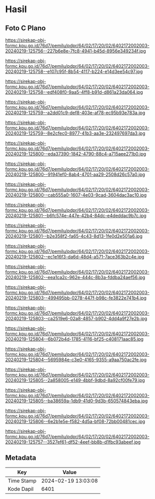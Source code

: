# Hasil

## Foto C Plano

https://sirekap-obj-formc.kpu.go.id/76d7/pemilu/pdpr/64/02/17/20/02/6402172002003-20240219-125756--227b6e8e-7fc8-4941-b45d-8956e349234f.jpg

https://sirekap-obj-formc.kpu.go.id/76d7/pemilu/pdpr/64/02/17/20/02/6402172002003-20240219-125758--e107c95f-8b54-4117-b224-e14d3ee54c97.jpg

https://sirekap-obj-formc.kpu.go.id/76d7/pemilu/pdpr/64/02/17/20/02/6402172002003-20240219-125758--edf408f0-9aa5-4ff8-b91d-d861a23da064.jpg

https://sirekap-obj-formc.kpu.go.id/76d7/pemilu/pdpr/64/02/17/20/02/6402172002003-20240219-125759--a2dd01c9-def8-403e-af78-ec95b93e783a.jpg

https://sirekap-obj-formc.kpu.go.id/76d7/pemilu/pdpr/64/02/17/20/02/6402172002003-20240219-125759--8e2cfec0-8977-41b3-aa3e-232497697da3.jpg

https://sirekap-obj-formc.kpu.go.id/76d7/pemilu/pdpr/64/02/17/20/02/6402172002003-20240219-125800--eda37390-1842-4790-88c4-a715aee271b0.jpg

https://sirekap-obj-formc.kpu.go.id/76d7/pemilu/pdpr/64/02/17/20/02/6402172002003-20240219-125800--91941ef0-8ab4-4701-aa29-2508d26c57a0.jpg

https://sirekap-obj-formc.kpu.go.id/76d7/pemilu/pdpr/64/02/17/20/02/6402172002003-20240219-125800--cab555a0-1607-4e03-9cad-3604dac3ac10.jpg

https://sirekap-obj-formc.kpu.go.id/76d7/pemilu/pdpr/64/02/17/20/02/6402172002003-20240219-125801--b6fc574e-447e-42b4-84dc-e4deddac9b7c.jpg

https://sirekap-obj-formc.kpu.go.id/76d7/pemilu/pdpr/64/02/17/20/02/6402172002003-20240219-125801--b2e358f2-fa65-4c43-8d13-1fe0d2e501a6.jpg

https://sirekap-obj-formc.kpu.go.id/76d7/pemilu/pdpr/64/02/17/20/02/6402172002003-20240219-125802--ec1e16f3-da6d-48d4-a571-7ace363b2c4e.jpg

https://sirekap-obj-formc.kpu.go.id/76d7/pemilu/pdpr/64/02/17/20/02/6402172002003-20240219-125802--eea1ca2c-962e-444c-8b3a-fddba24aef56.jpg

https://sirekap-obj-formc.kpu.go.id/76d7/pemilu/pdpr/64/02/17/20/02/6402172002003-20240219-125803--499495bb-0278-447f-b98c-fe3822e741b4.jpg

https://sirekap-obj-formc.kpu.go.id/76d7/pemilu/pdpr/64/02/17/20/02/6402172002003-20240219-125803--ca2519e6-02a8-4857-b902-4dd4a9f27e2b.jpg

https://sirekap-obj-formc.kpu.go.id/76d7/pemilu/pdpr/64/02/17/20/02/6402172002003-20240219-125804--6b072b4d-1785-4116-bf25-c408171aac85.jpg

https://sirekap-obj-formc.kpu.go.id/76d7/pemilu/pdpr/64/02/17/20/02/6402172002003-20240219-125804--5695984e-c3e0-4165-9355-a9aa750ac2fe.jpg

https://sirekap-obj-formc.kpu.go.id/76d7/pemilu/pdpr/64/02/17/20/02/6402172002003-20240219-125805--2a858005-e149-4bbf-9dbd-8a92cf00fe79.jpg

https://sirekap-obj-formc.kpu.go.id/76d7/pemilu/pdpr/64/02/17/20/02/6402172002003-20240219-125805--ba38659a-1db9-41d0-9d3b-650574843eba.jpg

https://sirekap-obj-formc.kpu.go.id/76d7/pemilu/pdpr/64/02/17/20/02/6402172002003-20240219-125806--6e2b1e5e-f582-4d5a-bf08-72bb00481cec.jpg

https://sirekap-obj-formc.kpu.go.id/76d7/pemilu/pdpr/64/02/17/20/02/6402172002003-20240219-125757--3527ef61-df52-4eef-bb8b-d1fbc93abeef.jpg


## Metadata

| Key        | Value               |
| ---------- | ------------------- |
| Time Stamp | 2024-02-19 13:03:08 |
| Kode Dapil | 6401                |



